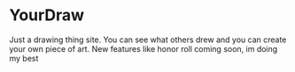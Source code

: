# YourDraw
Just a drawing thing site. You can see what others drew and you can create your own piece of art. New features like honor roll coming soon, im doing my best
